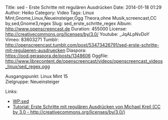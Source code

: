 Title: sed - Erste Schritte mit regulären Ausdrücken
Date: 2014-01-18 01:29
Author: Heiko
Category: Video
Tags: Linux Mint,Gnome,Linux,Neueinsteiger,Ogg Theora,ohne Musik,screencast,CC by,sed,Gnome3,regex
Slug: sed_erste_schritte_regex
Album: http://www.openscreencast.de
Duration: 455000
License: http://creativecommons.org/licenses/by/3.0/
Youtube: _JqALpNvDoY
Vimeo: 83603271
Tumblr: http://openscreencast.tumblr.com/post/53473426791/sed-erste-schritte-mit-regulaeren-ausdruecken
Diaspora: https://pod.geraspora.de/posts/1348606
Oggfile: http://www.librecontent.de/openscreencast/videos/openscreencast_videos_linux/sed_regex.ogg

Ausgangspunkt: Linux Mint 15  
Zielgruppe: Neueinsteiger  

Links:

  * [WP:sed](http://de.wikipedia.org/wiki/Sed_%28Unix%29 "sed" )
  * [Tutorial: Erste Schritte mit regulären Ausdrücken von Michael Kreil (CC by 3.0 - http://creativecommons.org/licenses/by/3.0/)](http://www.opendatacity.de/tutorial-erste-schritte-mit-regularen-ausdrucken/ "opendatacity.de" )

